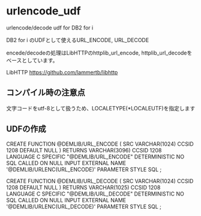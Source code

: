 # urlencode_udf
urlencode/decode udf for DB2 for i

DB2 for i のUDFとして使えるURL_ENCODE, URL_DECODE

encede/decodeの処理はLibHTTPのhttplib_url_encode, httplib_url_decodeをベースとしています。

LibHTTP https://github.com/lammertb/libhttp


## コンパイル時の注意点
文字コードをutf-8として扱うため、LOCALETYPE(*LOCALEUTF)を指定します

## UDFの作成

CREATE FUNCTION @DEMLIB/URL_ENCODE ( 
	SRC VARCHAR(1024) CCSID 1208 DEFAULT  NULL  ) 
	RETURNS VARCHAR(3096) CCSID 1208   
	LANGUAGE C 
	SPECIFIC "@DEMLIB/URL_ENCODE" 
	DETERMINISTIC 
	NO SQL 
	CALLED ON NULL INPUT 
	EXTERNAL NAME '@DEMLIB/URLENC(URL_ENCODE)' 
	PARAMETER STYLE SQL ; 

CREATE FUNCTION @DEMLIB/URL_DECODE ( 
	SRC VARCHAR(1024) CCSID 1208 DEFAULT  NULL  ) 
	RETURNS VARCHAR(1025) CCSID 1208   
	LANGUAGE C 
	SPECIFIC "@DEMLIB/URL_DECODE" 
	DETERMINISTIC 
	NO SQL 
	CALLED ON NULL INPUT 
	EXTERNAL NAME '@DEMLIB/URLENC(URL_DECODE)' 
	PARAMETER STYLE SQL ; 


